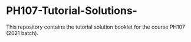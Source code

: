 # PH107-Tutorial-Solutions-
This repository contains the tutorial solution booklet for the course PH107 (2021 batch).
